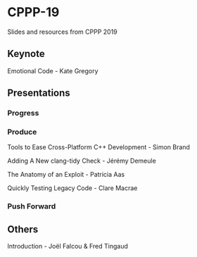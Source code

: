 # CPPP-19

Slides and resources from CPPP 2019

## Keynote

Emotional Code - Kate Gregory

## Presentations

### Progress

### Produce

Tools to Ease Cross-Platform C++ Development - Simon Brand

Adding A New clang-tidy Check - Jérémy Demeule

The Anatomy of an Exploit - Patricia Aas

Quickly Testing Legacy Code - Clare Macrae

### Push Forward

## Others

Introduction - Joël Falcou & Fred Tingaud
